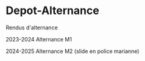 # Depot-Alternance
Rendus d'alternance

2023-2024 Alternance M1

2024-2025 Alternance M2 (slide en police marianne)
